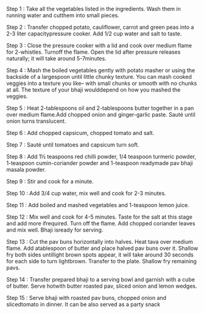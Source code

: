 Step 1 : Take all the vegetables listed in the ingredients. Wash them in running water and cutthem into small pieces.

Step 2 : Transfer chopped potato, cauliflower, carrot and green peas into a 2-3 liter capacitypressure cooker. Add 1/2 cup water and salt to taste.

Step 3 : Close the pressure cooker with a lid and cook over medium flame for 2-whistles. Turnoff the flame. Open the lid after pressure releases naturally; it will take around 5-7minutes.

Step 4 : Mash the boiled vegetables gently with potato masher or using the backside of a largespoon until little chunky texture. You can mash cooked veggies into a texture you like– with small chunks or smooth with no chunks at all. The texture of your bhaji woulddepend on how you mashed the veggies.

Step 5 : Heat 2-tablespoons oil and 2-tablespoons butter together in a pan over medium flame.Add chopped onion and ginger-garlic paste. Sauté until onion turns translucent.

Step 6 : Add chopped capsicum, chopped tomato and salt.

Step 7 : Sauté until tomatoes and capsicum turn soft.

Step 8 : Add 1½ teaspoons red chilli powder, 1/4 teaspoon turmeric powder, 1-teaspoon cumin-coriander powder and 1-teaspoon readymade pav bhaji masala powder.

Step 9 : Stir and cook for a minute.

Step 10 : Add 3/4 cup water, mix well and cook for 2-3 minutes.

Step 11 : Add boiled and mashed vegetables and 1-teaspoon lemon juice.

Step 12 : Mix well and cook for 4-5 minutes. Taste for the salt at this stage and add more ifrequired. Turn off the flame. Add chopped coriander leaves and mix well. Bhaji isready for serving.

Step 13 : Cut the pav buns horizontally into halves. Heat tava over medium flame. Add atablespoon of butter and place halved pav buns over it. Shallow fry both sides untillight brown spots appear, it will take around 30 seconds for each side to turn lightbrown. Transfer to the plate. Shallow fry remaining pavs.

Step 14 : Transfer prepared bhaji to a serving bowl and garnish with a cube of butter. Serve hotwith butter roasted pav, sliced onion and lemon wedges.

Step 15 : Serve bhaji with roasted pav buns, chopped onion and slicedtomato in dinner. It can be also served as a party snack